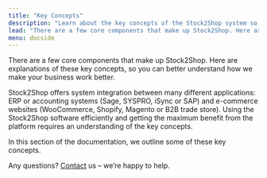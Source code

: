 ```yaml
---
title: "Key Concepts"
description: "Learn about the key concepts of the Stock2Shop system so that you can better understand how to use this software and how it can streamline your workflow. Any questions? Contact us! We're happy to help."
lead: "There are a few core components that make up Stock2Shop. Here are explanations of these key concepts, so you can better understand how we make your business work better."
menu: docside
---
```


There are a few core components that make up Stock2Shop. Here are explanations of these key concepts, so you can better understand how we make your business work better.

Stock2Shop offers system integration between many different applications: ERP or accounting systems (Sage, SYSPRO, iSync or SAP) and e-commerce websites (WooCommerce, Shopify, Magento or B2B trade store). Using the Stock2Shop software efficiently and getting the maximum benefit from the platform requires an understanding of the key concepts.

In this section of the documentation, we outline some of these key concepts.

Any questions? [Contact](/contact-us) us – we’re happy to help.